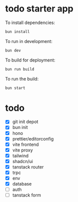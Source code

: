 # todo starter app

To install dependencies:

```bash
bun install
```

To run in development:

```bash
bun dev
```

To build for deployment:

```bash
bun run build
```

To run the build:

```bash
bun start
```

# todo

- [x] git init depot
- [x] bun init
- [x] hono
- [x] prettier/editorconfig
- [x] vite frontend
- [x] vite proxy
- [x] tailwind
- [x] shadcn/ui
- [x] tanstack router
- [x] trpc
- [x] env
- [x] database
- [ ] auth
- [ ] tanstack form
